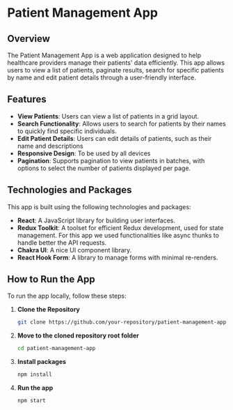 # Patient Management App

## Overview

The Patient Management App is a web application designed to help healthcare providers manage their patients' data efficiently. This app allows users to view a list of patients, paginate results, search for specific patients by name and edit patient details through a user-friendly interface.

## Features

- **View Patients**: Users can view a list of patients in a grid layout.
- **Search Functionality**: Allows users to search for patients by their names to quickly find specific individuals.
- **Edit Patient Details**: Users can edit details of patients, such as their name and descriptions
- **Responsive Design**: To be used by all devices
- **Pagination**: Supports pagination to view patients in batches, with options to select the number of patients displayed per page.

## Technologies and Packages

This app is built using the following technologies and packages:

- **React**: A JavaScript library for building user interfaces.
- **Redux Toolkit**: A toolset for efficient Redux development, used for state management. For this app we used functionalities like async thunks to handle better the API requests.
- **Chakra UI**: A nice UI component library.
- **React Hook Form**: A library to manage forms with minimal re-renders.

## How to Run the App

To run the app locally, follow these steps:

1. **Clone the Repository**

   ```bash
   git clone https://github.com/your-repository/patient-management-app.git
   ```

2. **Move to the cloned repository root folder**

   ```bash
   cd patient-management-app

   ```

3. **Install packages**

   ```bash
   npm install
   ```

4. **Run the app**

   ```bash
   npm start
   ```
